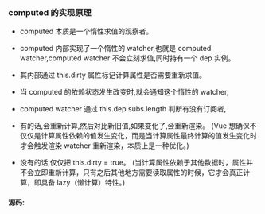 ### computed 的实现原理

* computed 本质是一个惰性求值的观察者。

* computed 内部实现了一个惰性的 watcher,也就是 computed watcher,computed watcher 不会立刻求值,同时持有一个 dep 实例。

* 其内部通过 this.dirty 属性标记计算属性是否需要重新求值。

* 当 computed 的依赖状态发生改变时,就会通知这个惰性的 watcher,

* computed watcher 通过 this.dep.subs.length 判断有没有订阅者,

* 有的话,会重新计算,然后对比新旧值,如果变化了,会重新渲染。 (Vue 想确保不仅仅是计算属性依赖的值发生变化，而是当计算属性最终计算的值发生变化时才会触发渲染 watcher 重新渲染，本质上是一种优化。)

* 没有的话,仅仅把 this.dirty = true。 (当计算属性依赖于其他数据时，属性并不会立即重新计算，只有之后其他地方需要读取属性的时候，它才会真正计算，即具备 lazy（懒计算）特性。)

#### 源码:

``` javascript

```